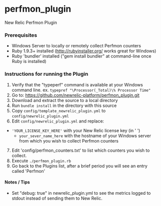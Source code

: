 perfmon_plugin
================================

New Relic Perfmon Plugin

### Prerequisites

* Windows Server to locally or remotely collect Perfmon counters
* Ruby 1.9.3+ installed (http://rubyinstaller.org/ works great for Windows)
* Ruby 'bundler' installed ("gem install bundler" at command-line once Ruby is installed)

### Instructions for running the Plugin

1. Verify that the "typeperf" command is available at your Windows command line. ex. `typepref "\Processor(_Total)\% Processor Time"`
2. Go to: https://github.com/newrelic-platform/perfmon_plugin.git
3. Download and extract the source to a local directory
4. Run `bundle install` in the directory with this source
5. Copy `config/template_newrelic_plugin.yml` to `config/newrelic_plugin.yml`
6. Edit `config/newrelic_plugin.yml` and replace:
  * `'YOUR_LICENSE_KEY_HERE'` with your New Relic license key (in ' ')
	* `your_sever_name_here` with the hostname of your Windows server from which you wish to collect Perfmon counters
7. Edit 'config/perfmon_counters.txt' to list which counters you wish to collect.
7. Execute `./perfmon_plugin.rb`
8. Go back to the Plugins list, after a brief period you will see an entry called 'Perfmon'

#### Notes / Tips

* Set "debug: true" in newrelic_plugin.yml to see the metrics logged to stdout instead of sending them to New Relic.
